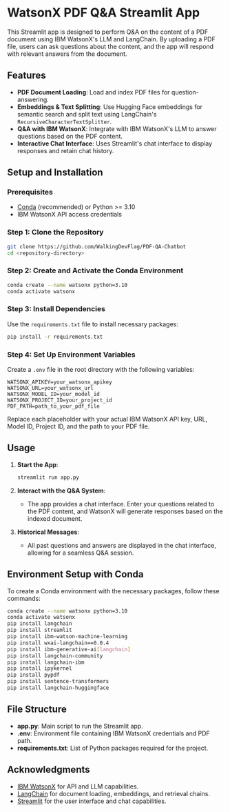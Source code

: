 # WatsonX PDF Q&A Streamlit App

This Streamlit app is designed to perform Q&A on the content of a PDF document using IBM WatsonX's LLM and LangChain. By uploading a PDF file, users can ask questions about the content, and the app will respond with relevant answers from the document.

## Features

- **PDF Document Loading**: Load and index PDF files for question-answering.
- **Embeddings & Text Splitting**: Use Hugging Face embeddings for semantic search and split text using LangChain's `RecursiveCharacterTextSplitter`.
- **Q&A with IBM WatsonX**: Integrate with IBM WatsonX's LLM to answer questions based on the PDF content.
- **Interactive Chat Interface**: Uses Streamlit's chat interface to display responses and retain chat history.

## Setup and Installation

### Prerequisites

- [Conda](https://docs.conda.io/en/latest/miniconda.html) (recommended) or Python >= 3.10
- IBM WatsonX API access credentials

### Step 1: Clone the Repository

```bash
git clone https://github.com/WalkingDevFlag/PDF-QA-Chatbot
cd <repository-directory>
```

### Step 2: Create and Activate the Conda Environment

```bash
conda create --name watsonx python=3.10
conda activate watsonx
```

### Step 3: Install Dependencies

Use the `requirements.txt` file to install necessary packages:

```bash
pip install -r requirements.txt
```

### Step 4: Set Up Environment Variables

Create a `.env` file in the root directory with the following variables:

```plaintext
WATSONX_APIKEY=your_watsonx_apikey
WATSONX_URL=your_watsonx_url
WATSONX_MODEL_ID=your_model_id
WATSONX_PROJECT_ID=your_project_id
PDF_PATH=path_to_your_pdf_file
```

Replace each placeholder with your actual IBM WatsonX API key, URL, Model ID, Project ID, and the path to your PDF file.

## Usage

1. **Start the App**:

   ```bash
   streamlit run app.py
   ```

2. **Interact with the Q&A System**:
   - The app provides a chat interface. Enter your questions related to the PDF content, and WatsonX will generate responses based on the indexed document.

3. **Historical Messages**:
   - All past questions and answers are displayed in the chat interface, allowing for a seamless Q&A session.

## Environment Setup with Conda

To create a Conda environment with the necessary packages, follow these commands:

```bash
conda create --name watsonx python=3.10
conda activate watsonx
pip install langchain
pip install streamlit
pip install ibm-watson-machine-learning
pip install wxai-langchain==0.0.4
pip install ibm-generative-ai[langchain]
pip install langchain-community
pip install langchain-ibm
pip install ipykernel
pip install pypdf
pip install sentence-transformers
pip install langchain-huggingface
```

## File Structure

- **app.py**: Main script to run the Streamlit app.
- **.env**: Environment file containing IBM WatsonX credentials and PDF path.
- **requirements.txt**: List of Python packages required for the project.

## Acknowledgments

- [IBM WatsonX](https://www.ibm.com/cloud/watsonx) for API and LLM capabilities.
- [LangChain](https://github.com/hwchase17/langchain) for document loading, embeddings, and retrieval chains.
- [Streamlit](https://streamlit.io/) for the user interface and chat capabilities.
